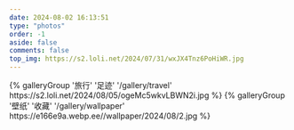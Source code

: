 ```yaml
---
date: 2024-08-02 16:13:51
type: "photos"
order: -1
aside: false
comments: false
top_img: https://s2.loli.net/2024/07/31/wxJX4Tnz6PoHiWR.jpg
---
```


<div class="gallery-group-main">
{% galleryGroup '旅行' '足迹' '/gallery/travel' https://s2.loli.net/2024/08/05/ogeMc5wkvLBWN2i.jpg %}
{% galleryGroup '壁纸' '收藏' '/gallery/wallpaper' https://e166e9a.webp.ee//wallpaper/2024/08/2.jpg %}
</div>
